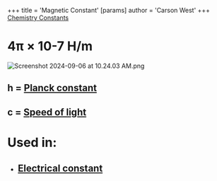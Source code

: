 +++
 title = 'Magnetic Constant'
[params]
	author = 'Carson West'
+++
[Chemistry Constants](./../chemistry-constants/)
# 4π × 10-7 H/m
![Screenshot 2024-09-06 at 10.24.03 AM.png](./../screenshot-2024-09-06-at-10.24.03-am.png/)
## h = [Planck constant](./../planck-constant/)
## c = [Speed of light](./../speed-of-light/)

# Used in:
- ## [Electrical constant](./../electrical-constant/)


